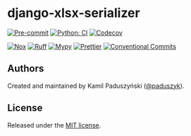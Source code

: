 # django-xlsx-serializer

[![Pre-commit](https://img.shields.io/github/actions/workflow/status/paduszyk/django-xlsx-serializer/pre-commit-run.yml?style=flat-square&label=pre-commit&logo=pre-commit)][pre-commit]
[![Python: CI](https://img.shields.io/github/actions/workflow/status/paduszyk/django-xlsx-serializer/python-ci.yml?style=flat-square&logo=github&label=CI)][python-ci]
[![Codecov](https://img.shields.io/codecov/c/github/paduszyk/django-xlsx-serializer?style=flat-square&logo=codecov)][codecov]

[![Nox](https://img.shields.io/badge/%F0%9F%A6%8A-Nox-D85E00.svg?style=flat-square)][nox]
[![Ruff](https://img.shields.io/endpoint?style=flat-square&url=https://raw.githubusercontent.com/astral-sh/ruff/main/assets/badge/v2.json)][ruff]
[![Mypy](https://img.shields.io/badge/type--checked-mypy-blue?style=flat-square&logo=python)][mypy]
[![Prettier](https://img.shields.io/badge/code%20style-prettier-1E2B33?style=flat-square&logo=Prettier)][prettier]
[![Conventional Commits](https://img.shields.io/badge/Conventional%20Commits-1.0.0-fa6673.svg?style=flat-square&logo=conventional-commits)][conventional-commits]

## Authors

Created and maintained by Kamil Paduszyński ([@paduszyk][paduszyk]).

## License

Released under the [MIT license][license].

[codecov]: https://app.codecov.io/gh/paduszyk/django-xlsx-serializer
[conventional-commits]: https://www.conventionalcommits.org/en/v1.0.0/
[license]: https://github.com/paduszyk/django-xlsx-serializer/blob/main/LICENSE
[mypy]: https://mypy.readthedocs.io
[nox]: https://github.com/wntrblm/nox
[paduszyk]: https://github.com/paduszyk
[pre-commit]: https://github.com/paduszyk/django-xlsx-serializer/actions/workflows/pre-commit-run.yml
[prettier]: https://prettier.io
[python-ci]: https://github.com/paduszyk/django-xlsx-serializer/actions/workflows/python-ci.yml
[ruff]: https://docs.astral.sh/ruff/

